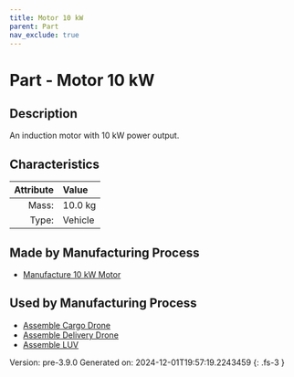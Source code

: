 ```yaml
---
title: Motor 10 kW
parent: Part
nav_exclude: true
---
```

# Part - Motor 10 kW

## Description
An induction motor with 10 kW power output.

## Characteristics

| Attribute      | Value |
|--------:|:------|
|Mass:|10.0 kg|
|Type:|Vehicle|

## Made by Manufacturing Process

- [Manufacture 10 kW Motor](../process/manufacture-10-kw-motor.html)

## Used by Manufacturing Process

- [Assemble Cargo Drone](../process/assemble-cargo-drone.html)
- [Assemble Delivery Drone](../process/assemble-delivery-drone.html)
- [Assemble LUV](../process/assemble-luv.html)


Version: pre-3.9.0 Generated on: 2024-12-01T19:57:19.2243459
{: .fs-3 }

